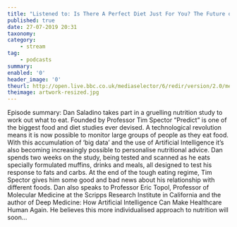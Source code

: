```yaml
---
title: "Listened to: Is There A Perfect Diet Just For You? The Future of Personalised Nutrition"
published: true
date: 27-07-2019 20:31
taxonomy:
category:
	- stream
tag:
	- podcasts
summary:
enabled: '0'
header_image: '0'
theurl: http://open.live.bbc.co.uk/mediaselector/6/redir/version/2.0/mediaset/audio-nondrm-download/proto/http/vpid/p07grvqz.mp3
theimage: artwork-resized.jpg
--- 
```

Episode summary: Dan Saladino takes part in a gruelling nutrition study to work out what to eat. Founded by Professor Tim Spector “Predict” is one of the biggest food and diet studies ever devised. A technological revolution means it is now possible to monitor large groups of people as they eat food. With this accumulation of ‘big data’ and the use of Artificial Intelligence it’s also becoming increasingly possible to personalise nutritional advice. Dan spends two weeks on the study, being tested and scanned as he eats specially formulated muffins, drinks and meals, all designed to test his response to fats and carbs. At the end of the tough eating regime, Tim Spector gives him some good and bad news about his relationship with different foods. Dan also speaks to Professor Eric Topol, Professor of Molecular Medicine at the Scripps Research Institute in California and the author of Deep Medicine: How Artificial Intelligence Can Make Healthcare Human Again. He believes this more individualised approach to nutrition will soon…
